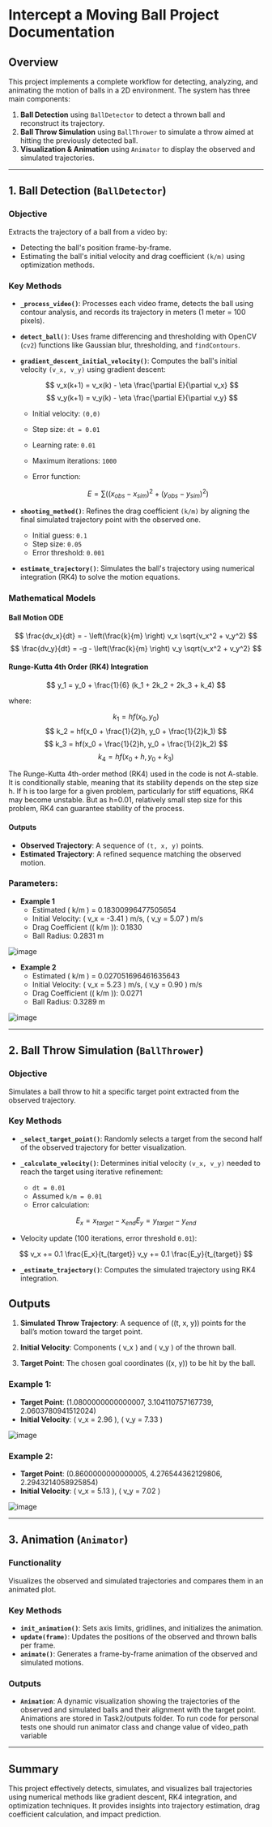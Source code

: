 # Intercept a Moving Ball Project Documentation

## Overview

This project implements a complete workflow for detecting, analyzing, and animating the motion of balls in a 2D environment. The system has three main components:

1. **Ball Detection** using `BallDetector` to detect a thrown ball and reconstruct its trajectory.
2. **Ball Throw Simulation** using `BallThrower` to simulate a throw aimed at hitting the previously detected ball.
3. **Visualization & Animation** using `Animator` to display the observed and simulated trajectories.

---

## 1. Ball Detection (`BallDetector`)

### Objective
Extracts the trajectory of a ball from a video by:
- Detecting the ball's position frame-by-frame.
- Estimating the ball's initial velocity and drag coefficient `(k/m)` using optimization methods.

### Key Methods

- **`_process_video()`**: Processes each video frame, detects the ball using contour analysis, and records its trajectory in meters (1 meter = 100 pixels).
- **`detect_ball()`**: Uses frame differencing and thresholding with OpenCV (`cv2`) functions like Gaussian blur, thresholding, and `findContours`.
- **`gradient_descent_initial_velocity()`**: Computes the ball's initial velocity `(v_x, v_y)` using gradient descent:
  
  $$ v_x(k+1) = v_x(k) - \eta \frac{\partial E}{\partial v_x} $$
  $$ v_y(k+1) = v_y(k) - \eta \frac{\partial E}{\partial v_y} $$
  
  - Initial velocity: `(0,0)`
  - Step size: `dt = 0.01`
  - Learning rate: `0.01`
  - Maximum iterations: `1000`
  - Error function:
    
    $$ E = \sum ((x_{obs} - x_{sim})^2 + (y_{obs} - y_{sim})^2) $$
  
- **`shooting_method()`**: Refines the drag coefficient `(k/m)` by aligning the final simulated trajectory point with the observed one.
  - Initial guess: `0.1`
  - Step size: `0.05`
  - Error threshold: `0.001`
- **`estimate_trajectory()`**: Simulates the ball's trajectory using numerical integration (RK4) to solve the motion equations.

### Mathematical Models

#### Ball Motion ODE

$$ \frac{dv_x}{dt} = - \left(\frac{k}{m} \right) v_x \sqrt{v_x^2 + v_y^2} $$
$$ \frac{dv_y}{dt} = -g - \left(\frac{k}{m} \right) v_y \sqrt{v_x^2 + v_y^2} $$

#### Runge-Kutta 4th Order (RK4) Integration

$$ y_1 = y_0 + \frac{1}{6} (k_1 + 2k_2 + 2k_3 + k_4) $$

where:

$$ k_1 = hf(x_0, y_0) $$
$$ k_2 = hf(x_0 + \frac{1}{2}h, y_0 + \frac{1}{2}k_1) $$
$$ k_3 = hf(x_0 + \frac{1}{2}h, y_0 + \frac{1}{2}k_2) $$
$$ k_4 = hf(x_0 + h, y_0 + k_3) $$

The Runge-Kutta 4th-order method (RK4) used in the code is not A-stable. It is conditionally stable, meaning that its stability depends on the step size h. If h is too large for a given problem, particularly for stiff equations, RK4 may become unstable. But as h=0.01, relatively small step size for this problem, RK4 can guarantee stability of the process. 

#### Outputs
- **Observed Trajectory**: A sequence of `(t, x, y)` points.
- **Estimated Trajectory**: A refined sequence matching the observed motion.
### Parameters:

- **Example 1**  
  - Estimated \( k/m \) = 0.18300996477505654  
  - Initial Velocity: \( v_x = -3.41 \) m/s, \( v_y = 5.07 \) m/s  
  - Drag Coefficient (\( k/m \)): 0.1830  
  - Ball Radius: 0.2831 m

![image](https://github.com/user-attachments/assets/09af85c2-a046-4c70-8235-af0cd323f1e4)

- **Example 2**  
  - Estimated \( k/m \) = 0.027051696461635643  
  - Initial Velocity: \( v_x = 5.23 \) m/s, \( v_y = 0.90 \) m/s  
  - Drag Coefficient (\( k/m \)): 0.0271  
  - Ball Radius: 0.3289 m  

![image](https://github.com/user-attachments/assets/82fddcbb-0168-4145-a1b4-b1695d508b1b)

---

## 2. Ball Throw Simulation (`BallThrower`)

### Objective
Simulates a ball throw to hit a specific target point extracted from the observed trajectory.

### Key Methods

- **`_select_target_point()`**: Randomly selects a target from the second half of the observed trajectory for better visualization.
- **`_calculate_velocity()`**: Determines initial velocity `(v_x, v_y)` needed to reach the target using iterative refinement:
  
  - `dt = 0.01`
  - Assumed `k/m = 0.01`
  - Error calculation:

$$
E_x = x_{target} - x_{end}  
E_y = y_{target} - y_{end}
$$

  
  - Velocity update (100 iterations, error threshold `0.01`):
    
$$
v_x += 0.1 \frac{E_x}{t_{target}}  
v_y += 0.1 \frac{E_y}{t_{target}}
$$
  

- **`_estimate_trajectory()`**: Computes the simulated trajectory using RK4 integration.

## Outputs

1. **Simulated Throw Trajectory**: A sequence of \((t, x, y)\) points for the ball’s motion toward the target point.

2. **Initial Velocity**: Components \( v_x \) and \( v_y \) of the thrown ball.

3. **Target Point**: The chosen goal coordinates \((x, y)\) to be hit by the ball.

### Example 1:
- **Target Point**: (1.0800000000000007, 3.104110757167739, 2.0603780941512024)
- **Initial Velocity**: \( v_x = 2.96 \), \( v_y = 7.33 \)

![image](https://github.com/user-attachments/assets/2fbf1003-e064-424b-85d8-48ba13220963)

### Example 2:
- **Target Point**: (0.8600000000000005, 4.276544362129806, 2.2943214058925854)
- **Initial Velocity**: \( v_x = 5.13 \), \( v_y = 7.02 \)

![image](https://github.com/user-attachments/assets/7321b449-afbb-4b69-a412-54f54a0efaad)

---

## 3. Animation (`Animator`)

### Functionality
Visualizes the observed and simulated trajectories and compares them in an animated plot.

### Key Methods

- **`init_animation()`**: Sets axis limits, gridlines, and initializes the animation.
- **`update(frame)`**: Updates the positions of the observed and thrown balls per frame.
- **`animate()`**: Generates a frame-by-frame animation of the observed and simulated motions.

### Outputs
- **`Animation`**: A dynamic visualization showing the trajectories of the observed and simulated balls and their alignment with the target point. Animations are stored in Task2/outputs folder. To run code for personal tests one should run animator class and change value of video_path variable

---

## Summary
This project effectively detects, simulates, and visualizes ball trajectories using numerical methods like gradient descent, RK4 integration, and optimization techniques. It provides insights into trajectory estimation, drag coefficient calculation, and impact prediction.
